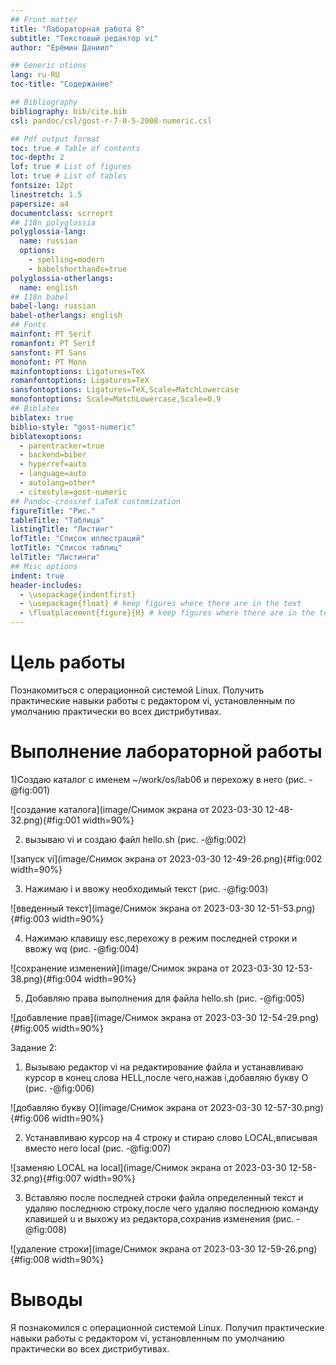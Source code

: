 ```yaml
---
## Front matter
title: "Лабораторная работа 8"
subtitle: "Текстовый редактор vi"
author: "Ерёмин Даниил"

## Generic otions
lang: ru-RU
toc-title: "Содержание"

## Bibliography
bibliography: bib/cite.bib
csl: pandoc/csl/gost-r-7-0-5-2008-numeric.csl

## Pdf output format
toc: true # Table of contents
toc-depth: 2
lof: true # List of figures
lot: true # List of tables
fontsize: 12pt
linestretch: 1.5
papersize: a4
documentclass: scrreprt
## I18n polyglossia
polyglossia-lang:
  name: russian
  options:
	- spelling=modern
	- babelshorthands=true
polyglossia-otherlangs:
  name: english
## I18n babel
babel-lang: russian
babel-otherlangs: english
## Fonts
mainfont: PT Serif
romanfont: PT Serif
sansfont: PT Sans
monofont: PT Mono
mainfontoptions: Ligatures=TeX
romanfontoptions: Ligatures=TeX
sansfontoptions: Ligatures=TeX,Scale=MatchLowercase
monofontoptions: Scale=MatchLowercase,Scale=0.9
## Biblatex
biblatex: true
biblio-style: "gost-numeric"
biblatexoptions:
  - parentracker=true
  - backend=biber
  - hyperref=auto
  - language=auto
  - autolang=other*
  - citestyle=gost-numeric
## Pandoc-crossref LaTeX customization
figureTitle: "Рис."
tableTitle: "Таблица"
listingTitle: "Листинг"
lofTitle: "Список иллюстраций"
lotTitle: "Список таблиц"
lolTitle: "Листинги"
## Misc options
indent: true
header-includes:
  - \usepackage{indentfirst}
  - \usepackage{float} # keep figures where there are in the text
  - \floatplacement{figure}{H} # keep figures where there are in the text
---
```


# Цель работы

Познакомиться с операционной системой Linux. Получить практические навыки работы с редактором vi, установленным по умолчанию практически во всех дистрибутивах.

# Выполнение лабораторной работы

1)Создаю каталог с именем ~/work/os/lab06 и перехожу в него (рис. -@fig:001)

![создание каталога](image/Снимок экрана от 2023-03-30 12-48-32.png){#fig:001 width=90%}

2) вызываю vi и создаю файл hello.sh (рис. -@fig:002)

![запуск vi](image/Снимок экрана от 2023-03-30 12-49-26.png){#fig:002 width=90%}

3) Нажимаю i и ввожу необходимый текст (рис. -@fig:003)

![введенный текст](image/Снимок экрана от 2023-03-30 12-51-53.png){#fig:003 width=90%}

4) Нажимаю клавишу esc,перехожу в режим последней строки и ввожу wq (рис. -@fig:004)

![сохранение изменений](image/Снимок экрана от 2023-03-30 12-53-38.png){#fig:004 width=90%}

5) Добавляю права выполнения для файла hello.sh (рис. -@fig:005)

![добавление прав](image/Снимок экрана от 2023-03-30 12-54-29.png){#fig:005 width=90%}

Задание 2:
 
1) Вызываю редактор vi на редактирование файла и устанавливаю курсор в конец слова HELL,после чего,нажав i,добавляю букву О (рис. -@fig:006)

![добавляю букву О](image/Снимок экрана от 2023-03-30 12-57-30.png){#fig:006 width=90%}

2) Устанавливаю курсор на 4 строку и стираю слово LOCAL,вписывая вместо него local (рис. -@fig:007)

![заменяю LOCAL на local](image/Снимок экрана от 2023-03-30 12-58-32.png){#fig:007 width=90%}

3) Вставляю после последней строки файла определенный текст и удаляю последнюю строку,после чего удаляю последнюю команду клавишей u и выхожу из редактора,сохранив изменения (рис. -@fig:008)

![удаление строки](image/Снимок экрана от 2023-03-30 12-59-26.png){#fig:008 width=90%}


# Выводы

Я познакомился с операционной системой Linux. Получил практические навыки работы с редактором vi, установленным по умолчанию практически во всех дистрибутивах.

